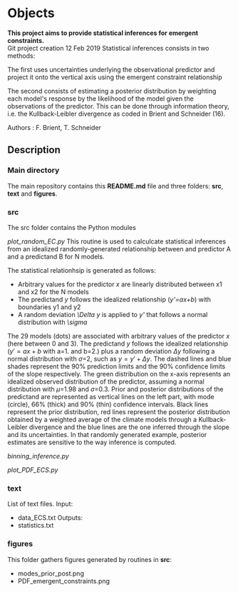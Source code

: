 # Objects
__This project aims to provide statistical inferences for emergent constraints.__  
Git project creation 12 Feb 2019
Statistical inferences consists in two methods:

The first uses uncertainties underlying the observational predictor and project it onto the vertical axis using the emergent constraint relationship

The second consists of estimating a posterior distribution by weighting each model's response by the likelihood of the model given the observations of the predictor. This can be done through information theory, i.e. the Kullback-Leibler divergence as coded in Brient and Schneider (16). 

Authors : F. Brient, T. Schneider

## Description

### Main directory
The main repository contains this __README.md__ file and three folders: __src__, __text__ and __figures__.

### src
The src folder contains the Python modules

*plot_random_EC.py*
This routine is used to calculcate statistical inferences from an idealized randomly-generated relationship between and predictor A and a predictand B for N models. 

The statistical relationhsip is generated as follows:
- Arbitrary values for the predictor *x* are linearly distributed between x1 and x2 for the N models
- The predictand $y$ follows the idealized relationship (*y'=ax+b*) with boundaries y1 and y2
- A random deviation *\Delta y* is applied to *y'* that follows a normal distribution with *\sigma*



The 29 models (dots) are associated with arbitrary values of the predictor $x$ (here between 0 and 3). The predictand $y$ follows the idealized relationship ($y'=ax+b$ with a=1. and b=2.) plus a random deviation $\Delta y$ following a normal distribution with $\sigma$=2, such as $y=y'+\Delta y$. The dashed lines and blue shades represent the 90\% prediction limits and the 90\% confidence limits of the slope respectively. The green distribution on the x-axis represents an idealized observed distribution of the predictor, assuming a normal distribution with $\mu$=1.98 and $\sigma$=0.3. Prior and posterior distributions of the predictand are represented as vertical lines on the left part, with mode (circle), 66\% (thick) and 90\% (thin) confidence intervals. Black lines represent the prior distribution, red lines represent the posterior distribution obtained by a weighted average of the climate models through a Kullback-Leibler divergence and the blue lines are the one inferred through the slope and its uncertainties. In that randomly generated example, posterior estimates are sensitive to the way inference is computed.

*binning_inference.py*

*plot_PDF_ECS.py*

### text
List of text files.
Input:
 - data_ECS.txt
Outputs:
 - statistics.txt

### figures
This folder gathers figures generated by routines in __src__:
 - modes_prior_post.png
 - PDF_emergent_constraints.png
